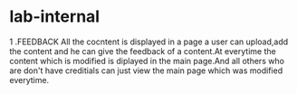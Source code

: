 # lab-internal
1 .FEEDBACK 
 All the cocntent is displayed in a page a user can upload,add the content and he can give the feedback of a content.At everytime the content which is modified is diplayed in the main page.And all others who are don't have creditials can just view the main page which was modified everytime.
